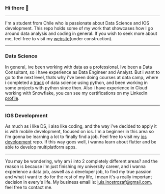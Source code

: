 ### Hi there 👋

________________________
I'm a student from Chile who is passionate about Data Science and IOS development. This repo holds some of my work that showcases how I go around data analysis and coding in general. If you wish to seek more about me, feel free to visit my [website](luisinostrozaf.github.io)(under construction).

________________________
### Data Science
In general, ive been working with data as a professional. Ive been a Data Consultant, so i have experience as Data Engineer and Analyst. But i want to go to the next level, thats why i've been doing courses at data camp, where i completed a [track](https://www.datacamp.com/completed/statement-of-accomplishment/track/de76dd2fdc35594a23786029f235f384900b8b8f) of data science using python, and been working in some projects with python since then. Also i have experience in Cloud working with Snowflake, you can see my certifications on my Linkedin [profile](https://www.linkedin.com/in/luisinostrozaf/).

________________________
### IOS Development
As much as i like DS, i also like coding, and the way i've decided to apply it is with mobile development, focused on ios. I'm a beginner in this area so i'm gonna be learning a lot to finally find a job. Feel free to visit my [ios development](https://github.com/luisinostrozaf/ios_development) repo. If this way goes well, i wanna learn about flutter and be able to develop multiplatform apps.

________________________
You may be wondering, why am i into 2 completely different areas? and the reason is because i'm just finishing my university career, and i wanna experience a data job, aswell as a developer job, to find my true passion and what i want to do for the rest of my life, i mean it's a really important decision in every's life. My business email is: luis.inostrozaf@gmail.com, feel free to contact me.
